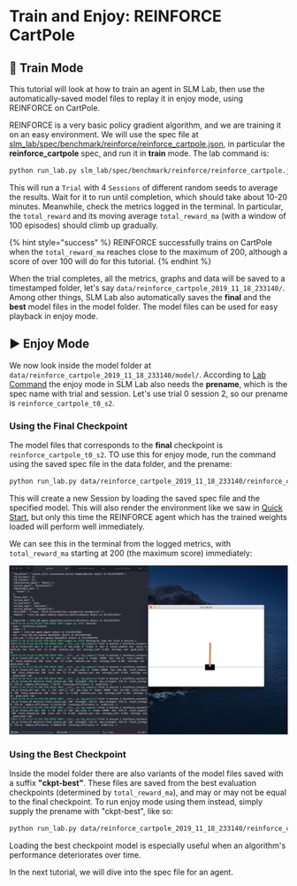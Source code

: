 # Train and Enjoy: REINFORCE CartPole

## 🚀 Train Mode

This tutorial will look at how to train an agent in SLM Lab, then use the automatically-saved model files to replay it in enjoy mode, using REINFORCE on CartPole.

REINFORCE is a very basic policy gradient algorithm, and we are training it on an easy environment. We will use the spec file at [slm\_lab/spec/benchmark/reinforce/reinforce\_cartpole.json](https://github.com/kengz/SLM-Lab/blob/master/slm_lab/spec/benchmark/reinforce/reinforce_cartpole.json), in particular the **reinforce\_cartpole** spec, and run it in **train** mode. The lab command is:

```bash
python run_lab.py slm_lab/spec/benchmark/reinforce/reinforce_cartpole.json reinforce_cartpole train
```

This will run a `Trial` with 4 `Sessions` of different random seeds to average the results. Wait for it to run until completion, which should take about 10-20 minutes. Meanwhile, check the metrics logged in the terminal. In particular, the `total_reward` and its moving average `total_reward_ma` \(with a window of 100 episodes\) should climb up gradually.

{% hint style="success" %}
REINFORCE successfully trains on CartPole when the `total_reward_ma` reaches close to the maximum of 200, although a score of over 100 will do for this tutorial.
{% endhint %}

When the trial completes, all the metrics, graphs and data will be saved to a timestamped folder, let's say `data/reinforce_cartpole_2019_11_18_233140/`. Among other things, SLM Lab also automatically saves the **final** and the **best** model files in the model folder. The model files can be used for easy playback in enjoy mode.

## ▶ Enjoy Mode

We now look inside the model folder at `data/reinforce_cartpole_2019_11_18_233140/model/`. According to [Lab Command](slm-lab-command.md#the-lab-modes) the enjoy mode in SLM Lab also needs the **prename**, which is the spec name with trial and session. Let's use trial 0 session 2, so our prename is `reinforce_cartpole_t0_s2`.

### Using the Final Checkpoint

The model files that corresponds to the **final** checkpoint is `reinforce_cartpole_t0_s2`. TO use this for enjoy mode, run the command using the saved spec file in the data folder, and the prename:

```bash
python run_lab.py data/reinforce_cartpole_2019_11_18_233140/reinforce_cartpole.json reinforce_cartpole enjoy@reinforce_cartpole_t0_s2
```

This will create a new Session by loading the saved spec file and the specified model. This will also render the environment like we saw in [Quick Start](../setup/quick-start.md), but only this time the REINFORCE agent which has the trained weights loaded will perform well immediately.

We can see this in the terminal from the logged metrics, with `total_reward_ma` starting at 200 \(the maximum score\) immediately:

![](../.gitbook/assets/reinforce-enjoy.png)

### Using the Best Checkpoint

Inside the model folder there are also variants of the model files saved with a suffix **"ckpt-best"**. These files are saved from the best evaluation checkpoints \(determined by `total_reward_ma`\), and may or may not be equal to the final checkpoint. To run enjoy mode using them instead, simply supply the prename with "ckpt-best", like so:

```bash
python run_lab.py data/reinforce_cartpole_2019_11_18_233140/reinforce_cartpole.json reinforce_cartpole enjoy@reinforce_cartpole_t0_s2_ckpt-best
```

Loading the best checkpoint model is especially useful when an algorithm's performance deteriorates over time.

In the next tutorial, we will dive into the spec file for an agent.

